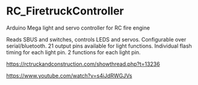 # RC_FiretruckController
Arduino Mega light and servo controller for RC fire engine


Reads SBUS and switches, controls LEDS and servos.
Configurable over serial/bluetooth.
21 output pins available for light functions.
Individual flash timing for each light pin.
2 functions for each light pin.

https://rctruckandconstruction.com/showthread.php?t=13236

https://www.youtube.com/watch?v=s4iJdRWGJVs

